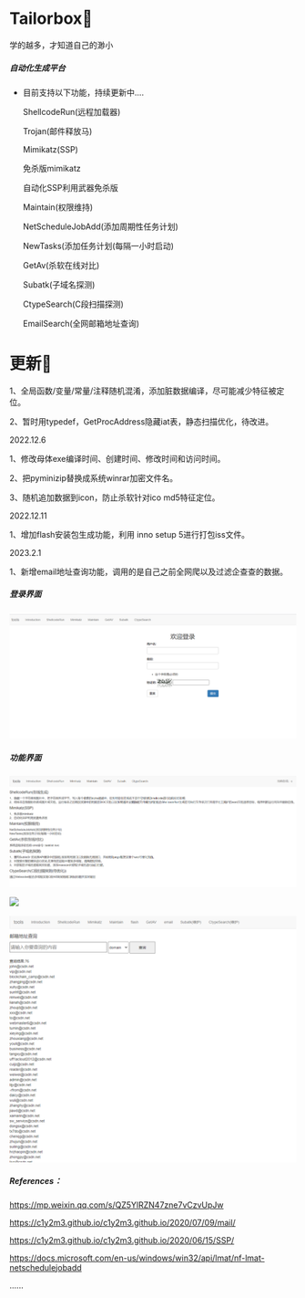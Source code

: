 # Tailorbox🚀
学的越多，才知道自己的渺小
##### 自动化生成平台

- 目前支持以下功能，持续更新中....  

  ShellcodeRun(远程加载器)  
  
  Trojan(邮件释放马)
  
  Mimikatz(SSP)
  
  免杀版mimikatz
  
  自动化SSP利用武器免杀版
  
  Maintain(权限维持)
  
  NetScheduleJobAdd(添加周期性任务计划)
  
  NewTasks(添加任务计划(每隔一小时启动)
  
  GetAv(杀软在线对比)
  
  Subatk(子域名探测)
  
  CtypeSearch(C段扫描探测)
  
  EmailSearch(全网邮箱地址查询)
  
# 更新🚀
1、全局函数/变量/常量/注释随机混淆，添加脏数据编译，尽可能减少特征被定位。

2、暂时用typedef，GetProcAddress隐藏iat表，静态扫描优化，待改进。 

2022.12.6

1、修改母体exe编译时间、创建时间、修改时间和访问时间。 

2、把pyminizip替换成系统winrar加密文件名。 

3、随机追加数据到icon，防止杀软针对ico md5特征定位。

2022.12.11

1、增加flash安装包生成功能，利用 inno setup 5进行打包iss文件。

2023.2.1

1、新增email地址查询功能，调用的是自己之前全网爬以及过滤企查查的数据。


##### 登录界面

![](https://raw.githubusercontent.com/c1y2m3/Tailorbox/main/images/login.png)

##### 功能界面

![](https://raw.githubusercontent.com/c1y2m3/Tailorbox/main/images/start.png)

![](https://c1y2m3.oss-cn-beijing.aliyuncs.com/1.gif)

![](https://raw.githubusercontent.com/c1y2m3/Tailorbox/main/images/email.png)

##### References：

https://mp.weixin.qq.com/s/QZ5YlRZN47zne7vCzvUpJw

https://c1y2m3.github.io/c1y2m3.github.io/2020/07/09/mail/

https://c1y2m3.github.io/c1y2m3.github.io/2020/06/15/SSP/  

https://docs.microsoft.com/en-us/windows/win32/api/lmat/nf-lmat-netschedulejobadd  

......

